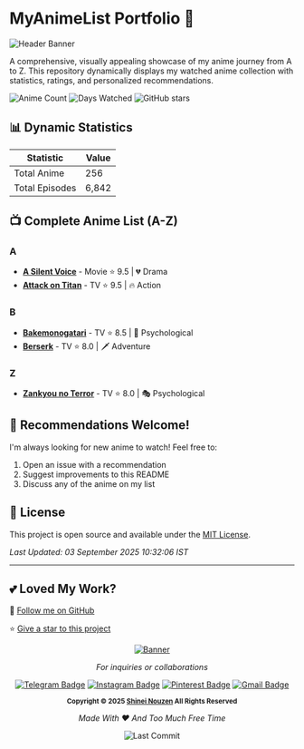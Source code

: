 # MyAnimeList Portfolio 🎌


![Header Banner](https://github.com/your-username/MyAnimeList/blob/main/assets/banner.gif?raw=true) <!-- Replace with your own banner GIF -->

A comprehensive, visually appealing showcase of my anime journey from A to Z. This repository dynamically displays my watched anime collection with statistics, ratings, and personalized recommendations.

![Anime Count](https://img.shields.io/badge/Anime%20Watched-250+-blueviolet?style=for-the-badge) <!-- Update count -->
![Days Watched](https://img.shields.io/badge/Days%20Watched-2+-important?style=for-the-badge) <!-- Update count -->
![GitHub stars](https://img.shields.io/github/stars/Shineii86/MyAnimeList?style=for-the-badge&color=gold)


## 📊 Dynamic Statistics

| Statistic | Value |
|-----------|-------|
| Total Anime | 256 |
| Total Episodes | 6,842 |

## 📺 Complete Anime List (A-Z)

### A
- [**A Silent Voice**](https://myanimelist.net/anime/28851/Koe_no_Katachi) - Movie ⭐ 9.5 | 💔 Drama
- [**Attack on Titan**](https://myanimelist.net/anime/16498/Shingeki_no_Kyojin) - TV ⭐ 9.5 | 🔥 Action

### B
- [**Bakemonogatari**](https://myanimelist.net/anime/5081/Bakemonogatari) - TV ⭐ 8.5 | 🧠 Psychological
- [**Berserk**](https://myanimelist.net/anime/33/Berserk) - TV ⭐ 8.0 | 🗡️ Adventure

### Z
- [**Zankyou no Terror**](https://myanimelist.net/anime/23283/Zankyou_no_Terror) - TV ⭐ 8.0 | 🎭 Psychological

## 🤝 Recommendations Welcome!

I'm always looking for new anime to watch! Feel free to:

1. Open an issue with a recommendation
2. Suggest improvements to this README
3. Discuss any of the anime on my list

## 📝 License

This project is open source and available under the [MIT License](LICENSE).

*Last Updated: 03 September 2025 10:32:06 IST*

---

## 💕 Loved My Work?

🚨 [Follow me on GitHub](https://github.com/Shineii86)

⭐ [Give a star to this project](https://github.com/Shineii86/MyAnimeList)

<div align="center">

<a href="https://github.com/Shineii86/MyAnimeList">
<img src="https://github.com/Shineii86/AniPay/blob/main/Source/Banner6.png" alt="Banner">
</a>
  
  *For inquiries or collaborations*
     
[![Telegram Badge](https://img.shields.io/badge/-Telegram-2CA5E0?style=flat&logo=Telegram&logoColor=white)](https://telegram.me/Shineii86 "Contact on Telegram")
[![Instagram Badge](https://img.shields.io/badge/-Instagram-C13584?style=flat&logo=Instagram&logoColor=white)](https://instagram.com/ikx7.a "Follow on Instagram")
[![Pinterest Badge](https://img.shields.io/badge/-Pinterest-E60023?style=flat&logo=Pinterest&logoColor=white)](https://pinterest.com/ikx7a "Follow on Pinterest")
[![Gmail Badge](https://img.shields.io/badge/-Gmail-D14836?style=flat&logo=Gmail&logoColor=white)](mailto:ikx7a@hotmail.com "Send an Email")

  <sup><b>Copyright © 2025 <a href="https://telegram.me/Shineii86">Shinei Nouzen</a> All Rights Reserved</b></sup>

*Made With ❤️ And Too Much Free Time*

![Last Commit](https://img.shields.io/github/last-commit/Shineii86/AniList?style=for-the-badge)

</div>
